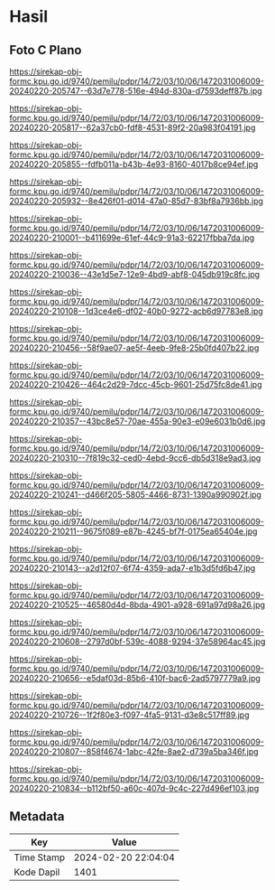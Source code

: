 # Hasil

## Foto C Plano

https://sirekap-obj-formc.kpu.go.id/9740/pemilu/pdpr/14/72/03/10/06/1472031006009-20240220-205747--63d7e778-516e-494d-830a-d7593deff87b.jpg

https://sirekap-obj-formc.kpu.go.id/9740/pemilu/pdpr/14/72/03/10/06/1472031006009-20240220-205817--62a37cb0-fdf8-4531-89f2-20a983f04191.jpg

https://sirekap-obj-formc.kpu.go.id/9740/pemilu/pdpr/14/72/03/10/06/1472031006009-20240220-205855--fdfb011a-b43b-4e93-8160-4017b8ce94ef.jpg

https://sirekap-obj-formc.kpu.go.id/9740/pemilu/pdpr/14/72/03/10/06/1472031006009-20240220-205932--8e426f01-d014-47a0-85d7-83bf8a7936bb.jpg

https://sirekap-obj-formc.kpu.go.id/9740/pemilu/pdpr/14/72/03/10/06/1472031006009-20240220-210001--b411699e-61ef-44c9-91a3-62217fbba7da.jpg

https://sirekap-obj-formc.kpu.go.id/9740/pemilu/pdpr/14/72/03/10/06/1472031006009-20240220-210036--43e1d5e7-12e9-4bd9-abf8-045db919c8fc.jpg

https://sirekap-obj-formc.kpu.go.id/9740/pemilu/pdpr/14/72/03/10/06/1472031006009-20240220-210108--1d3ce4e6-df02-40b0-9272-acb6d97783e8.jpg

https://sirekap-obj-formc.kpu.go.id/9740/pemilu/pdpr/14/72/03/10/06/1472031006009-20240220-210456--58f9ae07-ae5f-4eeb-9fe8-25b0fd407b22.jpg

https://sirekap-obj-formc.kpu.go.id/9740/pemilu/pdpr/14/72/03/10/06/1472031006009-20240220-210426--464c2d29-7dcc-45cb-9601-25d75fc8de41.jpg

https://sirekap-obj-formc.kpu.go.id/9740/pemilu/pdpr/14/72/03/10/06/1472031006009-20240220-210357--43bc8e57-70ae-455a-90e3-e09e6031b0d6.jpg

https://sirekap-obj-formc.kpu.go.id/9740/pemilu/pdpr/14/72/03/10/06/1472031006009-20240220-210310--7f819c32-ced0-4ebd-9cc6-db5d318e9ad3.jpg

https://sirekap-obj-formc.kpu.go.id/9740/pemilu/pdpr/14/72/03/10/06/1472031006009-20240220-210241--d466f205-5805-4466-8731-1390a990902f.jpg

https://sirekap-obj-formc.kpu.go.id/9740/pemilu/pdpr/14/72/03/10/06/1472031006009-20240220-210211--9675f089-e87b-4245-bf7f-0175ea65404e.jpg

https://sirekap-obj-formc.kpu.go.id/9740/pemilu/pdpr/14/72/03/10/06/1472031006009-20240220-210143--a2d12f07-6f74-4359-ada7-e1b3d5fd6b47.jpg

https://sirekap-obj-formc.kpu.go.id/9740/pemilu/pdpr/14/72/03/10/06/1472031006009-20240220-210525--46580d4d-8bda-4901-a928-691a97d98a26.jpg

https://sirekap-obj-formc.kpu.go.id/9740/pemilu/pdpr/14/72/03/10/06/1472031006009-20240220-210608--2797d0bf-539c-4088-9294-37e58964ac45.jpg

https://sirekap-obj-formc.kpu.go.id/9740/pemilu/pdpr/14/72/03/10/06/1472031006009-20240220-210656--e5daf03d-85b6-410f-bac6-2ad5797779a9.jpg

https://sirekap-obj-formc.kpu.go.id/9740/pemilu/pdpr/14/72/03/10/06/1472031006009-20240220-210726--1f2f80e3-f097-4fa5-9131-d3e8c517ff89.jpg

https://sirekap-obj-formc.kpu.go.id/9740/pemilu/pdpr/14/72/03/10/06/1472031006009-20240220-210807--858f4674-1abc-42fe-8ae2-d739a5ba346f.jpg

https://sirekap-obj-formc.kpu.go.id/9740/pemilu/pdpr/14/72/03/10/06/1472031006009-20240220-210834--b112bf50-a60c-407d-9c4c-227d496ef103.jpg


## Metadata

| Key        | Value               |
| ---------- | ------------------- |
| Time Stamp | 2024-02-20 22:04:04 |
| Kode Dapil | 1401                |



